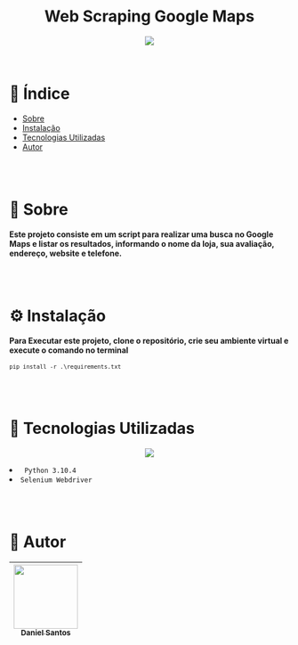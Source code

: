 <h1 align="center"> Web Scraping Google Maps </h1>

<p align="center">
<img loading="lazy" src="http://img.shields.io/static/v1?label=STATUS&message=EM%20DESENVOLVIMENTO&color=GREEN&style=for-the-badge"/>
</p>
<br>

📌 Índice
=================
<!--ts-->
   * [Sobre](#📄-sobre)
   * [Instalação](#⚙-instalação)
   * [Tecnologias Utilizadas](#🔨-tecnologias-utilizadas)
   * [Autor](#👤-autor)
<!--te-->

<br><br>

# 📄 Sobre
**Este projeto consiste em um script para realizar uma busca no Google Maps e listar os resultados, informando o nome da loja, sua avaliação, endereço, website e telefone.**


<br><br>

# ⚙ Instalação

**Para Executar este projeto, clone o repositório, crie seu ambiente virtual e execute o comando no terminal**
<br>
<code>
```pip install -r .\requirements.txt```
</code>

<br><br>

# 🔨 Tecnologias Utilizadas
<p align="center">
  <a href="https://skillicons.dev">
    <img src="https://skillicons.dev/icons?i=python,selenium" />
  </a>
</p>
<li><code> Python 3.10.4</code></li>
<li><code>Selenium Webdriver</code></li>

<br><br>

# 	👤 Autor

| [<img loading="lazy" src="https://avatars.githubusercontent.com/u/146108950?s=400&u=26048eb890006652c89c331eac5276730e03cb3b&v=4" width=115><br><sub>Daniel Santos</sub>](https://github.com/DanielSantos-93)
| :---: |
